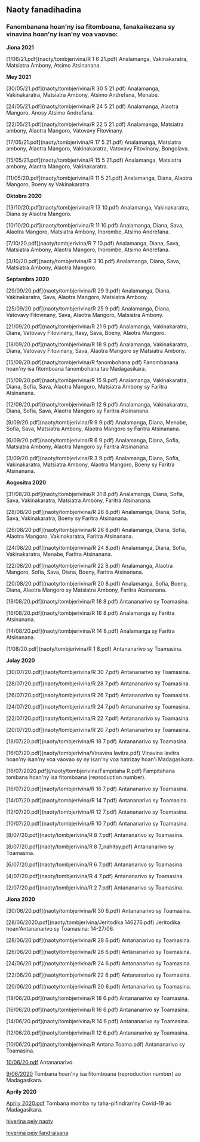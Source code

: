 ## Naoty fanadihadina 

### Fanombanana hoan'ny isa fitomboana, fanakaikezana sy vinavina hoan'ny isan'ny voa vaovao:

**Jiona 2021**

[1/06/21.pdf](naoty/tombjerivina/R 1 6 21.pdf) Analamanga, Vakinakaratra, Matsiatra Ambony, Atsimo Atsinanana.

**Mey 2021**

[30/05/21.pdf](naoty/tombjerivina/R 30 5 21.pdf) Analamanga, Vakinakaratra, Matsiatra Ambony, Atsimo Andrefana, Menabe.

[24/05/21.pdf](naoty/tombjerivina/R 24 5 21.pdf) Analamanga, Alaotra Mangoro, Anosy Atsimo Andrefana.

[22/05/21.pdf](naoty/tombjerivina/R 22 5 21.pdf) Analamanga, Matsiatra ambony, Alaotra Mangoro, Vatovavy Fitovinany.

[17/05/21.pdf](naoty/tombjerivina/R 17 5 21.pdf) Analamanga, Matsiatra ambony, Alaotra Mangoro, Vakinakaratra, Vatovavy Fitovinany, Bongolava.

[15/05/21.pdf](naoty/tombjerivina/R 15 5 21.pdf) Analamanga, Matsiatra ambony, Alaotra Mangoro, Vakinakaratra.

[11/05/20.pdf](naoty/tombjerivina/R 11 5 21.pdf) Analamanga, Diana, Alaotra Mangoro, Boeny sy Vakinakaratra.



**Oktobra 2020**

[13/10/20.pdf](naoty/tombjerivina/R 13 10.pdf) Analamanga, Vakinakaratra, Diana sy Alaotra Mangoro.

[10/10/20.pdf](naoty/tombjerivina/R 11 10.pdf)  Analamanga, Diana, Sava, Alaotra Mangoro, Matsiatra Ambony, Ihorombe, Atsimo Andrefana.

[7/10/20.pdf](naoty/tombjerivina/R 7 10.pdf) Analamanga, Diana, Sava, Matsiatra Ambony, Alaotra Mangoro, Ihorombe, Atsimo Andrefana.

[3/10/20.pdf](naoty/tombjerivina/R 3 10.pdf) Analamanga, Diana, Sava, Matsiatra Ambony, Alaotra Mangoro.

**Septambra 2020**

[29/09/20.pdf](naoty/tombjerivina/R 29 9.pdf) Analamanga, Diana, Vakinakaratra, Sava, Alaotra Mangoro, Matsiatra Ambony.

[25/09/20.pdf](naoty/tombjerivina/R 25 9.pdf) Analamanga, Diana, Vatovavy Fitovinany, Sava, Alaotra Mangoro, Matsiatra Ambony.

[21/09/20.pdf](naoty/tombjerivina/R 21 9.pdf) Analamanga, Vakinakaratra, Diana, Vatovavy Fitovinany, Itasy, Sava, Boeny, Alaotra Mangoro.

[18/09/20.pdf](naoty/tombjerivina/R 18 9.pdf) Analamanga, Vakinakaratra, Diana, Vatovavy Fitovinany, Sava, Alaotra Mangoro sy Matsiatra Ambony.

[15/09/20.pdf](naoty/tombjerivina/R fanombohana.pdf) Fanombanana hoan'ny isa fitomboana fanombohana tao Madagasikara.

[15/09/20.pdf](naoty/tombjerivina/R 15 9.pdf) Analamanga, Vakinakaratra, Diana, Sofia, Sava, Alaotra Mangoro, Matsiatra Ambony sy Faritra Atsinanana.

[12/09/20.pdf](naoty/tombjerivina/R 12 9.pdf)  Analamanga, Vakinakaratra, Diana, Sofia, Sava, Alaotra Mangoro sy Faritra Atsinanana.

[9/09/20.pdf](naoty/tombjerivina/R 9 9.pdf) Analamanga, Diana, Menabe, Sofia, Sava, Matsiatra Ambony, Alaotra Mangoro sy Faritra Atsinanana.

[6/09/20.pdf](naoty/tombjerivina/R 6 9.pdf) Analamanga, Diana, Sofia, Matsiatra Ambony, Alaotra Mangoro sy Faritra Atsinanana.

[3/09/20.pdf](naoty/tombjerivina/R 3 9.pdf)  Analamanga, Diana, Sofia, Vakinakaratra, Matsiatra Ambony, Alaotra Mangoro, Boeny sy Faritra Atsinanana.

**Aogositra 2020**

[31/08/20.pdf](naoty/tombjerivina/R 31 8.pdf) Analamanga, Diana, Sofia, Sava, Vakinakaratra,  Matsiatra Ambony, Faritra Atsinanana.

[28/08/20.pdf](naoty/tombjerivina/R 28 8.pdf) Analamanga, Diana, Sofia, Sava, Vakinakaratra, Boeny sy Faritra Atsinanana.

[26/08/20.pdf](naoty/tombjerivina/R 26 8.pdf) Analamanga, Diana, Sofia, Alaotra Mangoro, Vakinakaratra, Faritra Atsinanana.

[24/08/20.pdf](naoty/tombjerivina/R 24 8.pdf) Analamanga, Diana, Sofia, Vakinakaratra, Menabe, Faritra Atsinanana.

[22/08/20.pdf](naoty/tombjerivina/R 22 8.pdf) Analamanga, Alaotra Mangoro, Sofia, Sava, Diana, Boeny, Faritra Atsinanana.

[20/08/20.pdf](naoty/tombjerivina/R 20 8.pdf) Analamanga, Sofia, Boeny, Diana, Alaotra Mangoro sy Matsiatra Ambony, Faritra Atsinanana.

[18/08/20.pdf](naoty/tombjerivina/R 18 8.pdf) Antananarivo sy Toamasina.

[16/08/20.pdf](naoty/tombjerivina/R 16 8.pdf) Analamanga sy Faritra Atsinanana.

[14/08/20.pdf](naoty/tombjerivina/R 14 8.pdf) Analamanga sy Faritra Atsinanana.

[1/08/20.pdf](naoty/tombjerivina/R 1 8.pdf) Antananarivo sy Toamasina.


**Jolay 2020**

[30/07/20.pdf](naoty/tombjerivina/R 30 7.pdf) Antananarivo sy Toamasina.

[28/07/20.pdf](naoty/tombjerivina/R 28 7.pdf) Antananarivo sy Toamasina.

[26/07/20.pdf](naoty/tombjerivina/R 26 7.pdf) Antananarivo sy Toamasina.

[24/07/20.pdf](naoty/tombjerivina/R 24 7.pdf)  Antananarivo sy Toamasina.

[22/07/20.pdf](naoty/tombjerivina/R 22 7.pdf)  Antananarivo sy Toamasina.

[20/07/20.pdf](naoty/tombjerivina/R 20 7.pdf) Antananarivo sy Toamasina.

[18/07/20.pdf](naoty/tombjerivina/R 18 7.pdf) Antananarivo sy Toamasina.

[16/07/20.pdf](naoty/tombjerivina/Vinavina lavitra.pdf) Vinavina lavitra hoan'ny isan'ny voa vaovao sy ny isan'ny voa hatrizay hoan'i Madagasikara.

[16/07/2020.pdf](/naoty/tombjerivina/Fampitaha R.pdf) Fampitahana tombana hoan'ny isa fitomboana (reproduction number). 

[16/07/20.pdf](naoty/tombjerivina/R 16 7.pdf) Antananarivo sy Toamasina.

[14/07/20.pdf](naoty/tombjerivina/R 14 7.pdf) Antananarivo sy Toamasina.

[12/07/20.pdf](naoty/tombjerivina/R 12 7.pdf)  Antananarivo sy Toamasina.

[10/07/20.pdf](naoty/tombjerivina/R 10 7.pdf) Antananarivo sy Toamasina.

[8/07/20.pdf](naoty/tombjerivina/R 8 7.pdf) Antananarivo sy Toamasina.

[8/07/20.pdf](naoty/tombjerivina/R 8 7_nahitsy.pdf) Antananarivo sy Toamasina.

[6/07/20.pdf](naoty/tombjerivina/R 6 7.pdf) Antananarivo sy Toamasina.

[4/07/20.pdf](naoty/tombjerivina/R 4 7.pdf) Antananarivo sy Toamasina.

[2/07/20.pdf](naoty/tombjerivina/R 2 7.pdf)  Antananarivo sy Toamasina.


**Jiona 2020**

[30/06/20.pdf](naoty/tombjerivina/R 30 6.pdf) Antananarivo sy Toamasina.

[28/06/2020.pdf](naoty/tombjerivina/Jeritodika 146276.pdf) Jeritodika hoan'Antananarivo sy Toamasina: 14-27/06.

[28/06/20.pdf](naoty/tombjerivina/R 28 6.pdf) Antananarivo sy Toamasina.

[26/06/20.pdf](naoty/tombjerivina/R 26 6.pdf) Antananarivo sy Toamasina.

[24/06/20.pdf](naoty/tombjerivina/R 24 6.pdf) Antananarivo sy Toamasina.

[22/06/20.pdf](naoty/tombjerivina/R 22 6.pdf) Antananarivo sy Toamasina.

[20/06/20.pdf](naoty/tombjerivina/R 20 6.pdf) Antananarivo sy Toamasina.

[18/06/20.pdf](naoty/tombjerivina/R 18 6.pdf) Antananarivo sy Toamasina.

[16/06/20.pdf](naoty/tombjerivina/R 16 6.pdf) Antananarivo sy Toamasina.

[14/06/20.pdf](naoty/tombjerivina/R 14 6.pdf) Antananarivo sy Toamasina.

[12/06/20.pdf](naoty/tombjerivina/R 12 6.pdf)  Antananarivo sy Toamasina.

[10/06/20.pdf](naoty/tombjerivina/R Antana Toama.pdf) Antananarivo sy Toamasina.

[10/06/20.pdf](naoty/tombjerivina/Rantana.pdf) Antananarivo.

[9/06/2020](naoty/tombjerivina/Famantarana.pdf) Tombana hoan'ny isa fitomboana (reproduction number) ao Madagasikara.

**Aprily 2020**

[Aprily 2020.pdf](naoty/tombjerivina/cov%20mdg.pdf) Tombana momba ny taha-pifindran'ny Covid-19 ao Madagasikara.

[hiverina pejy naoty](./pejynaoty.md)

[hiverina pejy fandraisana](./) 
